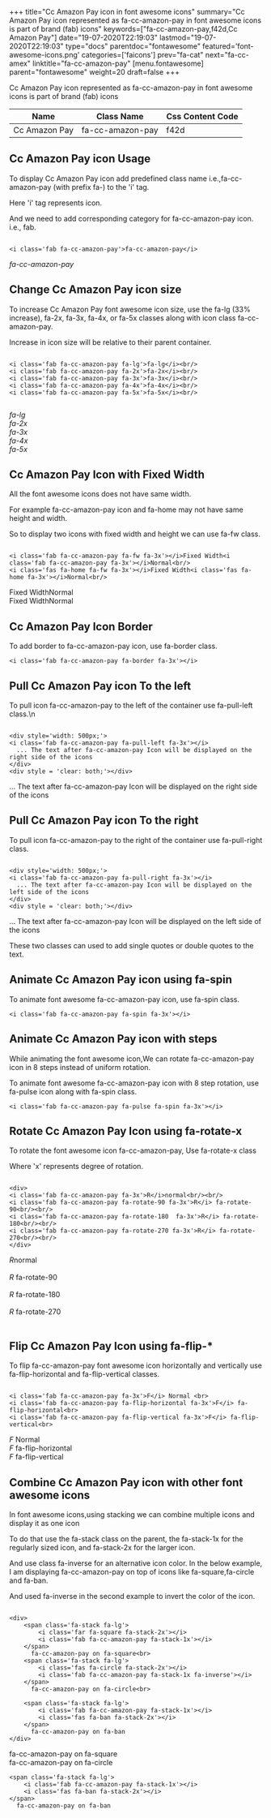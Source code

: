 +++
title="Cc Amazon Pay icon in font awesome icons"
summary="Cc Amazon Pay icon represented as fa-cc-amazon-pay in font awesome icons is part of brand (fab) icons"
keywords=["fa-cc-amazon-pay,f42d,Cc Amazon Pay"]
date="19-07-2020T22:19:03"
lastmod="19-07-2020T22:19:03"
type="docs"
parentdoc="fontawesome"
featured='font-awesome-icons.png'
categories=['faicons']
prev="fa-cat"
next="fa-cc-amex"
linktitle="fa-cc-amazon-pay"
[menu.fontawesome]
parent="fontawesome"
weight=20
draft=false
+++


Cc Amazon Pay icon represented as fa-cc-amazon-pay in font awesome icons is part of brand (fab) icons

<div class='table-responsive'><table class='table'><thead><tr><th>Name</th><th>Class Name</th><th>Css Content Code</th></tr></thead><tbody><tr><td>Cc Amazon Pay</td><td>fa-cc-amazon-pay</td><td>f42d</td></tr></tbody></table></div>



## Cc Amazon Pay icon Usage

To display Cc Amazon Pay icon add predefined class name i.e.,fa-cc-amazon-pay (with prefix fa-) to the 'i' tag.

Here 'i' tag represents icon.

And we need to add corresponding category for fa-cc-amazon-pay icon. i.e., fab.


```

<i class='fab fa-cc-amazon-pay'>fa-cc-amazon-pay</i>
```

<i class='fab fa-cc-amazon-pay'>fa-cc-amazon-pay</i>




## Change Cc Amazon Pay icon size
To increase Cc Amazon Pay font awesome icon size, use the fa-lg (33% increase), fa-2x, fa-3x, fa-4x, or fa-5x classes along with icon class fa-cc-amazon-pay.

Increase in icon size will be relative to their parent container. 

```

<i class='fab fa-cc-amazon-pay fa-lg'>fa-lg</i><br/>
<i class='fab fa-cc-amazon-pay fa-2x'>fa-2x</i><br/>
<i class='fab fa-cc-amazon-pay fa-3x'>fa-3x</i><br/>
<i class='fab fa-cc-amazon-pay fa-4x'>fa-4x</i><br/>
<i class='fab fa-cc-amazon-pay fa-5x'>fa-5x</i><br/>
            
```

<i class='fab fa-cc-amazon-pay fa-lg'>fa-lg</i><br/>
<i class='fab fa-cc-amazon-pay fa-2x'>fa-2x</i><br/>
<i class='fab fa-cc-amazon-pay fa-3x'>fa-3x</i><br/>
<i class='fab fa-cc-amazon-pay fa-4x'>fa-4x</i><br/>
<i class='fab fa-cc-amazon-pay fa-5x'>fa-5x</i><br/>
            



## Cc Amazon Pay Icon with Fixed Width 

All the font awesome icons does not have same width.

For example fa-cc-amazon-pay icon and fa-home may not have same height and width.

So to display two icons with fixed width and height we can use fa-fw class.


```

<i class='fab fa-cc-amazon-pay fa-fw fa-3x'></i>Fixed Width<i class='fab fa-cc-amazon-pay fa-3x'></i>Normal<br/>
<i class='fas fa-home fa-fw fa-3x'></i>Fixed Width<i class='fas fa-home fa-3x'></i>Normal<br/>
```

<i class='fab fa-cc-amazon-pay fa-fw fa-3x'></i>Fixed Width<i class='fab fa-cc-amazon-pay fa-3x'></i>Normal<br/>
<i class='fas fa-home fa-fw fa-3x'></i>Fixed Width<i class='fas fa-home fa-3x'></i>Normal<br/>



## Cc Amazon Pay Icon Border 

To add border to fa-cc-amazon-pay icon, use fa-border class.


```
<i class='fab fa-cc-amazon-pay fa-border fa-3x'></i>

```
<i class='fab fa-cc-amazon-pay fa-border fa-3x'></i>





## Pull Cc Amazon Pay icon To the left

To pull icon fa-cc-amazon-pay to the left of the container use fa-pull-left class.\n

```

<div style='width: 500px;'>
<i class='fab fa-cc-amazon-pay fa-pull-left fa-3x'></i>
  ... The text after fa-cc-amazon-pay Icon will be displayed on the right side of the icons
</div>
<div style = 'clear: both;'></div>
```

<div style='width: 500px;'>
<i class='fab fa-cc-amazon-pay fa-pull-left fa-3x'></i>
  ... The text after fa-cc-amazon-pay Icon will be displayed on the right side of the icons
</div>
<div style = 'clear: both;'></div>




## Pull Cc Amazon Pay icon To the right
To pull icon fa-cc-amazon-pay to the right of the container use fa-pull-right class.

```

<div style='width: 500px;'>
<i class='fab fa-cc-amazon-pay fa-pull-right fa-3x'></i>
  ... The text after fa-cc-amazon-pay Icon will be displayed on the left side of the icons
</div>
<div style = 'clear: both;'></div>
```

<div style='width: 500px;'>
<i class='fab fa-cc-amazon-pay fa-pull-right fa-3x'></i>
  ... The text after fa-cc-amazon-pay Icon will be displayed on the left side of the icons
</div>
<div style = 'clear: both;'></div>

These two classes can used to add single quotes or double quotes to the text.


## Animate Cc Amazon Pay icon using fa-spin
To animate font awesome fa-cc-amazon-pay icon, use fa-spin class.

```
<i class='fab fa-cc-amazon-pay fa-spin fa-3x'></i>
```
<i class='fab fa-cc-amazon-pay fa-spin fa-3x'></i>




## Animate Cc Amazon Pay icon with steps
While animating the font awesome icon,We can rotate fa-cc-amazon-pay icon in 8 steps instead of uniform rotation.

To animate font awesome fa-cc-amazon-pay icon with 8 step rotation, use fa-pulse icon along with fa-spin class.


```
<i class='fab fa-cc-amazon-pay fa-pulse fa-spin fa-3x'></i>

```
<i class='fab fa-cc-amazon-pay fa-pulse fa-spin fa-3x'></i>





## Rotate Cc Amazon Pay Icon using fa-rotate-x
To rotate the font awesome icon fa-cc-amazon-pay, Use fa-rotate-x class

Where 'x' represents degree of rotation.


```

<div>
<i class='fab fa-cc-amazon-pay fa-3x'>R</i>normal<br/><br/>
<i class='fab fa-cc-amazon-pay fa-rotate-90 fa-3x'>R</i> fa-rotate-90<br/><br/> 
<i class='fab fa-cc-amazon-pay fa-rotate-180  fa-3x'>R</i> fa-rotate-180<br/><br/> 
<i class='fab fa-cc-amazon-pay fa-rotate-270 fa-3x'>R</i> fa-rotate-270<br/><br/>
</div>
```

<div>
<i class='fab fa-cc-amazon-pay fa-3x'>R</i>normal<br/><br/>
<i class='fab fa-cc-amazon-pay fa-rotate-90 fa-3x'>R</i> fa-rotate-90<br/><br/> 
<i class='fab fa-cc-amazon-pay fa-rotate-180  fa-3x'>R</i> fa-rotate-180<br/><br/> 
<i class='fab fa-cc-amazon-pay fa-rotate-270 fa-3x'>R</i> fa-rotate-270<br/><br/>
</div>




## Flip Cc Amazon Pay Icon using fa-flip-*
To flip fa-cc-amazon-pay font awesome icon horizontally and vertically use fa-flip-horizontal and fa-flip-vertical classes. 

```

<i class='fab fa-cc-amazon-pay fa-3x'>F</i> Normal <br>
<i class='fab fa-cc-amazon-pay fa-flip-horizontal fa-3x'>F</i> fa-flip-horizontal<br>
<i class='fab fa-cc-amazon-pay fa-flip-vertical fa-3x'>F</i> fa-flip-vertical<br>
```

<i class='fab fa-cc-amazon-pay fa-3x'>F</i> Normal <br>
<i class='fab fa-cc-amazon-pay fa-flip-horizontal fa-3x'>F</i> fa-flip-horizontal<br>
<i class='fab fa-cc-amazon-pay fa-flip-vertical fa-3x'>F</i> fa-flip-vertical<br>




## Combine Cc Amazon Pay icon with other font awesome icons
In font awesome icons,using stacking we can combine multiple icons and display it as one icon 

To do that use the fa-stack class on the parent, the fa-stack-1x for the regularly sized icon, and fa-stack-2x for the larger icon.

And use class fa-inverse for an alternative icon color. 
In the below example, I am displaying fa-cc-amazon-pay on top of icons like fa-square,fa-circle and fa-ban.

And used fa-inverse in the second example to invert the color of the icon.

```

<div>
    <span class='fa-stack fa-lg'>
        <i class='far fa-square fa-stack-2x'></i>
        <i class='fab fa-cc-amazon-pay fa-stack-1x'></i>
    </span>
      fa-cc-amazon-pay on fa-square<br>
    <span class='fa-stack fa-lg'>
        <i class='fas fa-circle fa-stack-2x'></i>
        <i class='fab fa-cc-amazon-pay fa-stack-1x fa-inverse'></i>
    </span>
      fa-cc-amazon-pay on fa-circle<br>

    <span class='fa-stack fa-lg'>
        <i class='fab fa-cc-amazon-pay fa-stack-1x'></i>
        <i class='fas fa-ban fa-stack-2x'></i>
    </span>
      fa-cc-amazon-pay on fa-ban
</div>
```

<div>
    <span class='fa-stack fa-lg'>
        <i class='far fa-square fa-stack-2x'></i>
        <i class='fab fa-cc-amazon-pay fa-stack-1x'></i>
    </span>
      fa-cc-amazon-pay on fa-square<br>
    <span class='fa-stack fa-lg'>
        <i class='fas fa-circle fa-stack-2x'></i>
        <i class='fab fa-cc-amazon-pay fa-stack-1x fa-inverse'></i>
    </span>
      fa-cc-amazon-pay on fa-circle<br>

    <span class='fa-stack fa-lg'>
        <i class='fab fa-cc-amazon-pay fa-stack-1x'></i>
        <i class='fas fa-ban fa-stack-2x'></i>
    </span>
      fa-cc-amazon-pay on fa-ban
</div>






